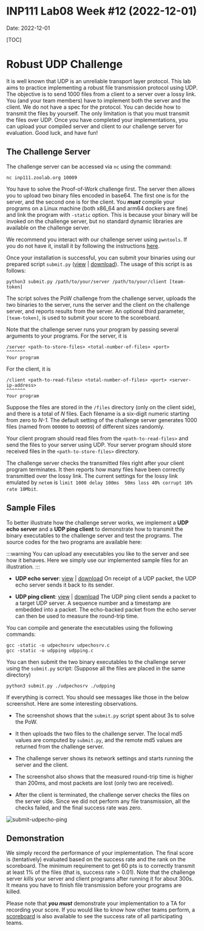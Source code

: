 # INP111 Lab08 Week #12 (2022-12-01)

Date: 2022-12-01

[TOC]

# Robust UDP Challenge

It is well known that UDP is an unreliable transport layer protocol. This lab aims to practice implementing a robust file transmission protocol using UDP. The objective is to send 1000 files from a client to a server over a lossy link. You (and your team members) have to implement both the server and the client. We do not have a spec for the protocol. You can decide how to transmit the files by yourself. The only limitation is that you must transmit the files over UDP. Once you have completed your implementations, you can upload your compiled server and client to our challenge server for evaluation. Good luck, and have fun!

## The Challenge Server

The challenge server can be accessed via ``nc`` using the command:
```
nc inp111.zoolab.org 10009
```
You have to solve the Proof-of-Work challenge first. The server then allows you to upload two binary files encoded in base64. The first one is for the server, and the second one is for the client. You ***must*** compile your programs on a Linux machine (both x86_64 and arm64 dockers are fine) and link the program with `-static` option. This is because your binary will be invoked on the challenge server, but no standard dynamic libraries are available on the challenge server.

We recommend you interact with our challenge server using `pwntools`. If you do not have it, install it by following the instructions [here](https://md.zoolab.org/s/EleTCdAQ5).

Once your installation is successful, you can submit your binaries using our prepared script `submit.py` ([view](https://inp111.zoolab.org/code.html?file=lab08/submit.py) | [download](https://inp111.zoolab.org/lab08/submit.py)). The usage of this script is as follows:
```
python3 submit.py /path/to/your/server /path/to/your/client [team-token]
```
The script solves the PoW challenge from the challenge server, uploads the two binaries to the server, runs the server and the client on the challenge server, and reports results from the server. An optional third parameter, `[team-token]`, is used to submit your score to the scoreboard.

Note that the challenge server runs your program by passing several arguments to your programs. For the server, it is
```
/server <path-to-store-files> <total-number-of-files> <port>
^^^^^^^
Your program
```
For the client, it is
```
/client <path-to-read-files> <total-number-of-files> <port> <server-ip-address>
^^^^^^^
Your program
```
Suppose the files are stored in the `/files` directory (only on the client side), and there is a total of *N* files. Each filename is a six-digit numeric starting from zero to *N-1*. The default setting of the challenge server generates 1000 files (named from `000000` to `000999`) of different sizes randomly.

Your client program should read files from the `<path-to-read-files>` and send the files to your server using UDP. Your server program should store received files in the `<path-to-store-files>` directory.

The challenge server checks the transmitted files right after your client program terminates. It then reports how many files have been correctly transmitted over the lossy link. The current settings for the lossy link emulated by `netem` is `limit 1000 delay 100ms  50ms loss 40% corrupt 10% rate 10Mbit`.

## Sample Files

To better illustrate how the challenge server works, we implement a **UDP echo server** and a **UDP ping client** to demonstrate how to transmit the binary executables to the challenge server and test the programs. The source codes for the two programs are available here:

:::warning
You can upload any executables you like to the server and see how it behaves. Here we simply use our implemented sample files for an illustration.
:::

- **UDP echo server**: [view](https://inp111.zoolab.org/code.html?file=lab08/udpechosrv.c) | [download](https://inp111.zoolab.org/lab08/udpechosrv.c)
   On receipt of a UDP packet, the UDP echo server sends it back to its sender.

- **UDP ping client**: [view](https://inp111.zoolab.org/code.html?file=lab08/udpping.c) | [download](https://inp111.zoolab.org/lab08/udpping.c)
   The UDP ping client sends a packet to a target UDP server. A sequence number and a timestamp are embedded into a packet. The echo-backed packet from the echo server can then be used to measure the round-trip time. 

You can compile and generate the executables using the following commands:
```
gcc -static -o udpechosrv udpechosrv.c
gcc -static -o udpping udpping.c
```
You can then submit the two binary executables to the challenge server using the `submit.py` script: (Suppose all the files are placed in the same directory)
```
python3 submit.py ./udpechosrv ./udpping
```
If everything is correct. You should see messages like those in the below screenshot. Here are some interesting observations.

- The screenshot shows that the `submit.py` script spent about 3s to solve the PoW.

- It then uploads the two files to the challenge server. The local md5 values are computed by `submit.py`, and the remote md5 values are returned from the challenge server.

- The challenge server shows its network settings and starts running the server and the client. 

- The screenshot also shows that the measured round-trip time is higher than 200ms, and most packets are lost (only two are received).

- After the client is terminated, the challenge server checks the files on the server side. Since we did not perform any file transmission, all the checks failed, and the final success rate was zero.

![submit-udpecho-ping](https://inp111.zoolab.org/lab08/submit-udpecho-ping.png)


## Demonstration

We simply record the performance of your implementation. The final score is (tentatively) evaluated based on the success rate and the rank on the scoreboard. The minimum requirement to get 60 pts is to correctly transmit at least 1% of the files (that is, success rate > 0.01). Note that the challenge server *kills* your server and client programs after running it for about 300s. It means you have to finish file transmission before your programs are killed.

Please note that ***you must*** demonstrate your implementation to a TA for recording your score. If you would like to know how other teams perform, a [scoreboard](https://robustudp.zoolab.org/) is also available to see the success rate of all participating teams.

